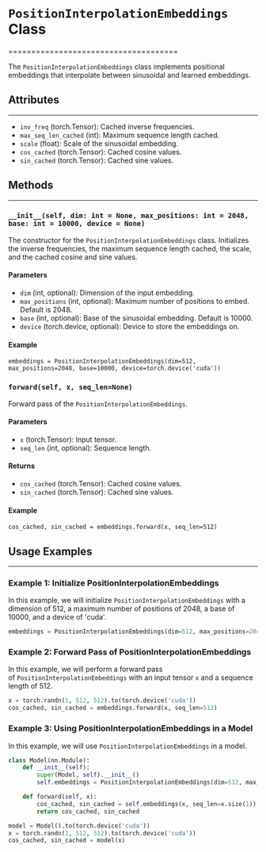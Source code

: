# `PositionInterpolationEmbeddings` Class
=====================================

The `PositionInterpolationEmbeddings` class implements positional embeddings that interpolate between sinusoidal and learned embeddings.

## Attributes
------
-   `inv_freq` (torch.Tensor): Cached inverse frequencies.
-   `max_seq_len_cached` (int): Maximum sequence length cached.
-   `scale` (float): Scale of the sinusoidal embedding.
-   `cos_cached` (torch.Tensor): Cached cosine values.
-   `sin_cached` (torch.Tensor): Cached sine values.

## Methods
-------

### `__init__(self, dim: int = None, max_positions: int = 2048, base: int = 10000, device = None)`

The constructor for the `PositionInterpolationEmbeddings` class. Initializes the inverse frequencies, the maximum sequence length cached, the scale, and the cached cosine and sine values.

#### Parameters

-   `dim` (int, optional): Dimension of the input embedding.
-   `max_positions` (int, optional): Maximum number of positions to embed. Default is 2048.
-   `base` (int, optional): Base of the sinusoidal embedding. Default is 10000.
-   `device` (torch.device, optional): Device to store the embeddings on.

#### Example

```
embeddings = PositionInterpolationEmbeddings(dim=512, max_positions=2048, base=10000, device=torch.device('cuda'))
```


### `forward(self, x, seq_len=None)`

Forward pass of the `PositionInterpolationEmbeddings`.

#### Parameters

-   `x` (torch.Tensor): Input tensor.
-   `seq_len` (int, optional): Sequence length.

#### Returns

-   `cos_cached` (torch.Tensor): Cached cosine values.
-   `sin_cached` (torch.Tensor): Cached sine values.

#### Example

```
cos_cached, sin_cached = embeddings.forward(x, seq_len=512)
```


## Usage Examples
--------------

### Example 1: Initialize PositionInterpolationEmbeddings

In this example, we will initialize `PositionInterpolationEmbeddings` with a dimension of 512, a maximum number of positions of 2048, a base of 10000, and a device of 'cuda'.

```python
embeddings = PositionInterpolationEmbeddings(dim=512, max_positions=2048, base=10000, device=torch.device('cuda'))
```


### Example 2: Forward Pass of PositionInterpolationEmbeddings

In this example, we will perform a forward pass of `PositionInterpolationEmbeddings` with an input tensor `x` and a sequence length of 512.

```python
x = torch.randn(1, 512, 512).to(torch.device('cuda'))
cos_cached, sin_cached = embeddings.forward(x, seq_len=512)
```


### Example 3: Using PositionInterpolationEmbeddings in a Model

In this example, we will use `PositionInterpolationEmbeddings` in a model.

```python
class Model(nn.Module):
    def __init__(self):
        super(Model, self).__init__()
        self.embeddings = PositionInterpolationEmbeddings(dim=512, max_positions=2048, base=10000, device=torch.device('cuda'))

    def forward(self, x):
        cos_cached, sin_cached = self.embeddings(x, seq_len=x.size(1))
        return cos_cached, sin_cached

model = Model().to(torch.device('cuda'))
x = torch.randn(1, 512, 512).to(torch.device('cuda'))
cos_cached, sin_cached = model(x)
```
